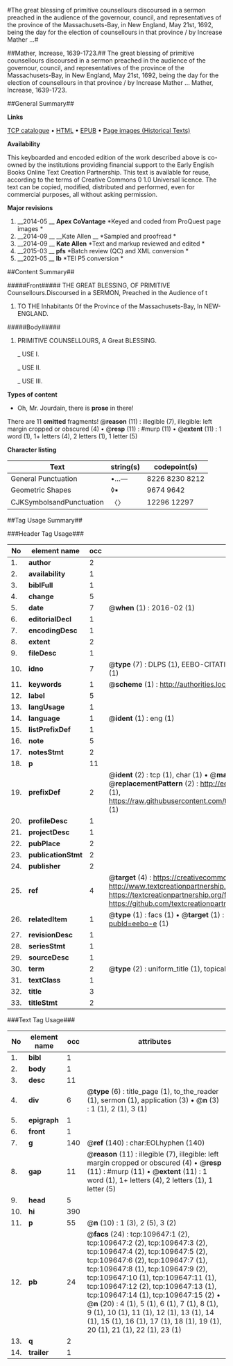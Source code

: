 #The great blessing of primitive counsellours discoursed in a sermon preached in the audience of the governour, council, and representatives of the province of the Massachusets-Bay, in New England, May 21st, 1692, being the day for the election of counsellours in that province / by Increase Mather ...#

##Mather, Increase, 1639-1723.##
The great blessing of primitive counsellours discoursed in a sermon preached in the audience of the governour, council, and representatives of the province of the Massachusets-Bay, in New England, May 21st, 1692, being the day for the election of counsellours in that province / by Increase Mather ...
Mather, Increase, 1639-1723.

##General Summary##

**Links**

[TCP catalogue](http://www.ota.ox.ac.uk/tcp/)  • 
[HTML](http://tei.it.ox.ac.uk/tcp/Texts-HTML/free/A50/A50208.html)  • 
[EPUB](http://tei.it.ox.ac.uk/tcp/Texts-EPUB/free/A50/A50208.epub) • 
[Page images (Historical Texts)](https://historicaltexts.jisc.ac.uk/eebo-24072398e)

**Availability**

This keyboarded and encoded edition of the work described above is co-owned by the
    institutions providing financial support to the Early English Books Online Text Creation
    Partnership. This text is available for reuse, according to the terms of  Creative Commons 0 1.0 Universal
    licence. The text can be copied, modified, distributed and performed, even for commercial
    purposes, all without asking permission.

**Major revisions**

1. __2014-05 __ __Apex CoVantage__ *Keyed and coded from ProQuest page images *
1. __2014-09 __ __Kate Allen __ *Sampled and proofread *
1. __2014-09 __ __Kate Allen__ *Text and markup reviewed and edited *
1. __2015-03 __ __pfs__ *Batch review (QC) and XML conversion *
1. __2021-05 __ __lb__ *TEI P5 conversion *

##Content Summary##

#####Front#####
 THE GREAT BLESSING, OF PRIMITIVE Counsellours.Discoursed in a SERMON, Preached in the Audience of t
1. TO THE Inhabitants Of the Province of the Massachusets-Bay, In NEW-ENGLAND.

#####Body#####

1. PRIMITIVE COUNSELLOURS, A Great BLESSING.

    _ USE I.

    _ USE II.

    _ USE III.

**Types of content**

  * Oh, Mr. Jourdain, there is **prose** in there!

There are 11 **omitted** fragments! 
 @__reason__ (11) : illegible (7), illegible: left margin cropped or obscured (4)  •  @__resp__ (11) : #murp (11)  •  @__extent__ (11) : 1 word (1), 1+ letters (4), 2 letters (1), 1 letter (5)

**Character listing**


|Text|string(s)|codepoint(s)|
|---|---|---|
|General Punctuation|•…—|8226 8230 8212|
|Geometric Shapes|◊▪|9674 9642|
|CJKSymbolsandPunctuation|〈〉|12296 12297|

##Tag Usage Summary##

###Header Tag Usage###

|No|element name|occ|attributes|
|---|---|---|---|
|1.|__author__|2||
|2.|__availability__|1||
|3.|__biblFull__|1||
|4.|__change__|5||
|5.|__date__|7| @__when__ (1) : 2016-02 (1)|
|6.|__editorialDecl__|1||
|7.|__encodingDesc__|1||
|8.|__extent__|2||
|9.|__fileDesc__|1||
|10.|__idno__|7| @__type__ (7) : DLPS (1), EEBO-CITATION (1), VID (1), EEBO-PROQUEST (1), STC (2), OCLC (1)|
|11.|__keywords__|1| @__scheme__ (1) : http://authorities.loc.gov/ (1)|
|12.|__label__|5||
|13.|__langUsage__|1||
|14.|__language__|1| @__ident__ (1) : eng (1)|
|15.|__listPrefixDef__|1||
|16.|__note__|5||
|17.|__notesStmt__|2||
|18.|__p__|11||
|19.|__prefixDef__|2| @__ident__ (2) : tcp (1), char (1)  •  @__matchPattern__ (2) : ([0-9\-]+):([0-9IVX]+) (1), (.+) (1)  •  @__replacementPattern__ (2) : http://eebo.chadwyck.com/downloadtiff?vid=$1&page=$2 (1), https://raw.githubusercontent.com/textcreationpartnership/Texts/master/tcpchars.xml#$1 (1)|
|20.|__profileDesc__|1||
|21.|__projectDesc__|1||
|22.|__pubPlace__|2||
|23.|__publicationStmt__|2||
|24.|__publisher__|2||
|25.|__ref__|4| @__target__ (4) : https://creativecommons.org/publicdomain/zero/1.0/ (1), http://www.textcreationpartnership.org/docs/. (1), https://textcreationpartnership.org/faq/#faq05 (1), https://github.com/textcreationpartnership (1)|
|26.|__relatedItem__|1| @__type__ (1) : facs (1)  •  @__target__ (1) : https://data.historicaltexts.jisc.ac.uk/view?pubId=eebo-e (1)|
|27.|__revisionDesc__|1||
|28.|__seriesStmt__|1||
|29.|__sourceDesc__|1||
|30.|__term__|2| @__type__ (2) : uniform_title (1), topical_term (1)|
|31.|__textClass__|1||
|32.|__title__|3||
|33.|__titleStmt__|2||


###Text Tag Usage###

|No|element name|occ|attributes|
|---|---|---|---|
|1.|__bibl__|1||
|2.|__body__|1||
|3.|__desc__|11||
|4.|__div__|6| @__type__ (6) : title_page (1), to_the_reader (1), sermon (1), application (3)  •  @__n__ (3) : 1 (1), 2 (1), 3 (1)|
|5.|__epigraph__|1||
|6.|__front__|1||
|7.|__g__|140| @__ref__ (140) : char:EOLhyphen (140)|
|8.|__gap__|11| @__reason__ (11) : illegible (7), illegible: left margin cropped or obscured (4)  •  @__resp__ (11) : #murp (11)  •  @__extent__ (11) : 1 word (1), 1+ letters (4), 2 letters (1), 1 letter (5)|
|9.|__head__|5||
|10.|__hi__|390||
|11.|__p__|55| @__n__ (10) : 1 (3), 2 (5), 3 (2)|
|12.|__pb__|24| @__facs__ (24) : tcp:109647:1 (2), tcp:109647:2 (2), tcp:109647:3 (2), tcp:109647:4 (2), tcp:109647:5 (2), tcp:109647:6 (2), tcp:109647:7 (1), tcp:109647:8 (1), tcp:109647:9 (2), tcp:109647:10 (1), tcp:109647:11 (1), tcp:109647:12 (2), tcp:109647:13 (1), tcp:109647:14 (1), tcp:109647:15 (2)  •  @__n__ (20) : 4 (1), 5 (1), 6 (1), 7 (1), 8 (1), 9 (1), 10 (1), 11 (1), 12 (1), 13 (1), 14 (1), 15 (1), 16 (1), 17 (1), 18 (1), 19 (1), 20 (1), 21 (1), 22 (1), 23 (1)|
|13.|__q__|2||
|14.|__trailer__|1||
